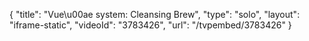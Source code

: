 {
    "title": "Vue\u00ae system: Cleansing Brew",
    "type": "solo",
    "layout": "iframe-static",
    "videoId": "3783426",
    "url": "\/tvpembed\/3783426"
}